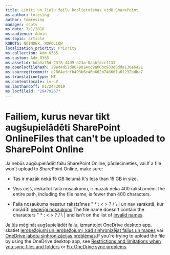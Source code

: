 ```yaml
---
title: Limiti un lielu failu koplietošanas vidē SharePoint
ms.author: toresing
author: tomresing
manager: scotv
ms.date: 3/1/2018
ms.audience: Admin
ms.topic: article
ROBOTS: NOINDEX, NOFOLLOW
localization_priority: Priority
ms.collection: Adm_O365
ms.custom: Adm_O365
ms.assetid: bda3a75d-23f8-44d9-a23a-0abbfdccf131
ms.openlocfilehash: 29ad4d52d8879014cc9a06bc933d5dda136e6421
ms.sourcegitcommit: e2864efcfb493b6e46b662b746661a61232bdba7
ms.translationtype: MT
ms.contentlocale: lv-LV
ms.lasthandoff: 01/24/2019
ms.locfileid: "29479267"
---
```

# <a name="files-that-cant-be-uploaded-to-sharepoint-online"></a><span data-ttu-id="a2174-102">Failiem, kurus nevar tikt augšupielādēti SharePoint Online</span><span class="sxs-lookup"><span data-stu-id="a2174-102">Files that can't be uploaded to SharePoint Online</span></span>

<span data-ttu-id="a2174-103">Ja nebūs augšupielādēt failu SharePoint Online, pārliecinieties, vai:</span><span class="sxs-lookup"><span data-stu-id="a2174-103">If a file won't upload to SharePoint Online, make sure:</span></span>
  
- <span data-ttu-id="a2174-104">Tas ir mazāk nekā 15 GB lielumā.</span><span class="sxs-lookup"><span data-stu-id="a2174-104">It's less than 15 GB in size.</span></span>
    
- <span data-ttu-id="a2174-105">Viss ceļš, ieskaitot faila nosaukumu, ir mazāk nekā 400 rakstzīmēm.</span><span class="sxs-lookup"><span data-stu-id="a2174-105">The entire path, including the file name, is fewer than 400 characters.</span></span>
    
- <span data-ttu-id="a2174-p101">Faila nosaukums nesatur rakstzīmes " \* : \< \> ? / \ | un nav sarakstā, kur norādīti [nederīgi nosaukumi](https://go.microsoft.com/fwlink/?linkid=866430).</span><span class="sxs-lookup"><span data-stu-id="a2174-p101">The file name doesn't contain the characters " \* : \< \> ? / \ | and isn't on the list of [invalid names](https://go.microsoft.com/fwlink/?linkid=866430).</span></span>
    
<span data-ttu-id="a2174-108">Ja jūs mēģināt augšupielādēt failu, izmantojot OneDrive desktop app, skatiet [ierobežojumi un ierobežojumi, kad sinhronizējat failus un mapes](http://go.microsoft.com/fwlink/p/?LinkID=717734) vai [OneDrive labotu sinhronizācijas problēmas](https://go.microsoft.com/fwlink/?linkid=866431).</span><span class="sxs-lookup"><span data-stu-id="a2174-108">If you're trying to upload the file by using the OneDrive desktop app, see [Restrictions and limitations when you sync files and folders](http://go.microsoft.com/fwlink/p/?LinkID=717734) or [Fix OneDrive sync problems](https://go.microsoft.com/fwlink/?linkid=866431).</span></span>
  


